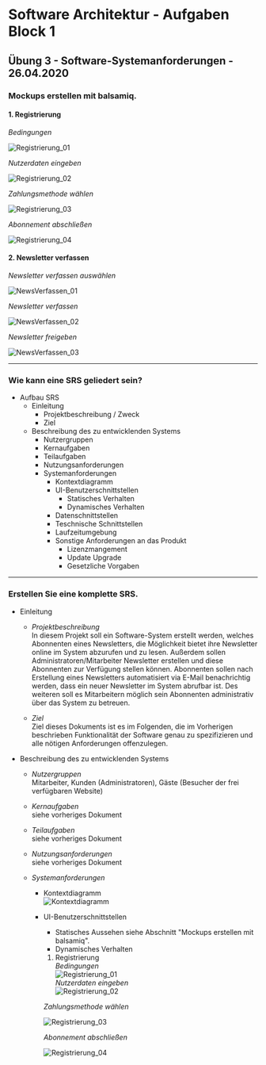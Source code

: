 # Software Architektur - Aufgaben Block 1
## Übung 3 - Software-Systemanforderungen - 26.04.2020
### Mockups erstellen mit balsamiq.
#### 1. Registrierung
*Bedingungen* 

![Registrierung_01](https://github.com/ph851res/SWARSOSE20/blob/master/SWAR_SS2020/Images/SwAr_Wireframe_Registrierung_01.png)  

*Nutzerdaten eingeben*  

![Registrierung_02](https://github.com/ph851res/SWARSOSE20/blob/master/SWAR_SS2020/Images/SwAr_Wireframe_Registrierung_02.png)  

*Zahlungsmethode wählen*  

![Registrierung_03](https://github.com/ph851res/SWARSOSE20/blob/master/SWAR_SS2020/Images/SwAr_Wireframe_Registrierung_03.png)  

*Abonnement abschließen* 

![Registrierung_04](https://github.com/ph851res/SWARSOSE20/blob/master/SWAR_SS2020/Images/SwAr_Wireframe_Registrierung_04.png)  

#### 2. Newsletter verfassen
*Newsletter verfassen auswählen*  

![NewsVerfassen_01](https://github.com/ph851res/SWARSOSE20/blob/master/SWAR_SS2020/Images/SwAr_Wireframe_NewsVerfassen_01.png)  

*Newsletter verfassen*  

![NewsVerfassen_02](https://github.com/ph851res/SWARSOSE20/blob/master/SWAR_SS2020/Images/SwAr_Wireframe_NewsVerfassen_02.png)  

*Newsletter freigeben*  

![NewsVerfassen_03](https://github.com/ph851res/SWARSOSE20/blob/master/SWAR_SS2020/Images/SwAr_Wireframe_NewsVerfassen_03.png)
___
### Wie kann eine SRS geliedert sein?
* Aufbau SRS
    * Einleitung
        * Projektbeschreibung / Zweck
        * Ziel
    * Beschreibung des zu entwicklenden Systems
        * Nutzergruppen 
        * Kernaufgaben
        * Teilaufgaben
        * Nutzungsanforderungen
        * Systemanforderungen 
            * Kontextdiagramm
            * UI-Benutzerschnittstellen
                * Statisches Verhalten
                * Dynamisches Verhalten
            * Datenschnittstellen
            * Teschnische Schnittstellen
            * Laufzeitumgebung
            * Sonstige Anforderungen an das Produkt
                * Lizenzmangement
                * Update Upgrade
                * Gesetzliche Vorgaben
___
### Erstellen Sie eine komplette SRS.
* Einleitung  
    * *Projektbeschreibung*  
    In diesem Projekt soll ein Software-System erstellt werden, welches Abonnenten eines Newsletters, die Möglichkeit bietet ihre Newsletter online im System abzurufen und zu lesen. Außerdem sollen Administratoren/Mitarbeiter Newsletter erstellen und diese Abonnenten zur Verfügung stellen können. Abonnenten sollen nach Erstellung eines Newsletters automatisiert via E-Mail benachrichtig werden, dass ein neuer Newsletter im System abrufbar ist. Des weiteren soll es Mitarbeitern möglich sein Abonnenten administrativ über das System zu betreuen.

    * *Ziel*  
    Ziel dieses Dokuments ist es im Folgenden, die im Vorherigen beschrieben Funktionalität der Software genau zu spezifizieren und alle nötigen Anforderungen offenzulegen.  

* Beschreibung des zu entwicklenden Systems
    * *Nutzergruppen*  
    Mitarbeiter, Kunden (Administratoren), Gäste (Besucher der frei verfügbaren Website)

    * *Kernaufgaben*  
    siehe vorheriges Dokument  

    * *Teilaufgaben*  
    siehe vorheriges Dokument  

    * *Nutzungsanforderungen*  
    siehe vorheriges Dokument  

    * *Systemanforderungen*  

        * Kontextdiagramm  
        ![Kontextdiagramm](https://github.com/ph851res/SWARSOSE20/blob/master/SWAR_SS2020/Images/SwAr_Kontextdiagramm.png)  

        * UI-Benutzerschnittstellen  
            * Statisches Aussehen
            siehe Abschnitt "Mockups erstellen mit balsamiq".
            * Dynamisches Verhalten 
            1. Registrierung  
            *Bedingungen*  
            ![Registrierung_01](https://github.com/ph851res/SWARSOSE20/blob/master/SWAR_SS2020/Images/SwAr_Wireframe_Registrierung_01.png)  
            *Nutzerdaten eingeben*  
            ![Registrierung_02](https://github.com/ph851res/SWARSOSE20/blob/master/SWAR_SS2020/Images/SwAr_Wireframe_Registrierung_02.png)  

            *Zahlungsmethode wählen*  

            ![Registrierung_03](https://github.com/ph851res/SWARSOSE20/blob/master/SWAR_SS2020/Images/SwAr_Wireframe_Registrierung_03.png)  

            *Abonnement abschließen* 

            ![Registrierung_04](https://github.com/ph851res/SWARSOSE20/blob/master/SWAR_SS2020/Images/SwAr_Wireframe_Registrierung_04.png)  



